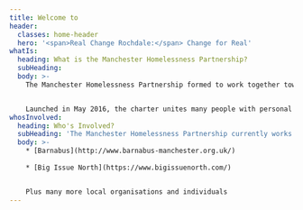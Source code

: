 ```yaml
---
title: Welcome to
header:
  classes: home-header
  hero: '<span>Real Change Rochdale:</span> Change for Real'
whatIs:
  heading: What is the Manchester Homelessness Partnership?
  subHeading:
  body: >-
    The Manchester Homelessness Partnership formed to work together towards the aims and values of the Manchester Homelessness Charter.


    Launched in May 2016, the charter unites many people with personal experience of homelessness wih organisations from different sectors, to co-produce solutions together. Over 90 people with lived experience have been involved so far, many of whom were involved in co-writing the charter.
whosInvolved:
  heading: Who's Involved?
  subHeading: 'The Manchester Homelessness Partnership currently works in partnership with the following organisations:'
  body: >-
    * [Barnabus](http://www.barnabus-manchester.org.uk/)
    
    * [Big Issue North](https://www.bigissuenorth.com/)


    Plus many more local organisations and individuals
---
```


